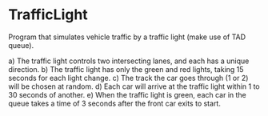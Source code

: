 # TrafficLight

  Program that simulates vehicle traffic by a traffic light (make use of TAD queue).
 
  a) The traffic light controls two intersecting lanes, and each has a unique direction.
  b) The traffic light has only the green and red lights, taking 15 seconds for each light change.
  c) The track the car goes through (1 or 2) will be chosen at random.
  d) Each car will arrive at the traffic light within 1 to 30 seconds of another.
  e) When the traffic light is green, each car in the queue takes a time of 3 seconds after the front car exits to start.
 
